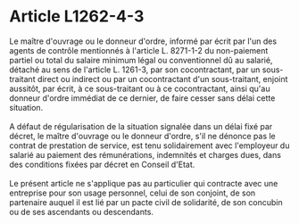 # Article L1262-4-3

<div align="left">
  Le maître d'ouvrage ou le donneur d'ordre, informé par écrit par l'un des agents de contrôle mentionnés à l'article L. 8271-1-2 du non-paiement partiel ou total du salaire minimum légal ou conventionnel dû au salarié, détaché au sens de l'article L. 1261-3, par son cocontractant, par un sous-traitant direct ou indirect ou par un cocontractant d'un sous-traitant, enjoint aussitôt, par écrit, à ce sous-traitant ou à ce cocontractant, ainsi qu'au donneur d'ordre immédiat de ce dernier, de faire cesser sans délai cette situation.<br /> <br /> A défaut de régularisation de la situation signalée dans un délai fixé par décret, le maître d'ouvrage ou le donneur d'ordre, s'il ne dénonce pas le contrat de prestation de service, est tenu solidairement avec l'employeur du salarié au paiement des rémunérations, indemnités et charges dues, dans des conditions fixées par décret en Conseil d'Etat.<br /> <br /> Le présent article ne s'applique pas au particulier qui contracte avec une entreprise pour son usage personnel, celui de son conjoint, de son partenaire auquel il est lié par un pacte civil de solidarité, de son concubin ou de ses ascendants ou descendants. <br />